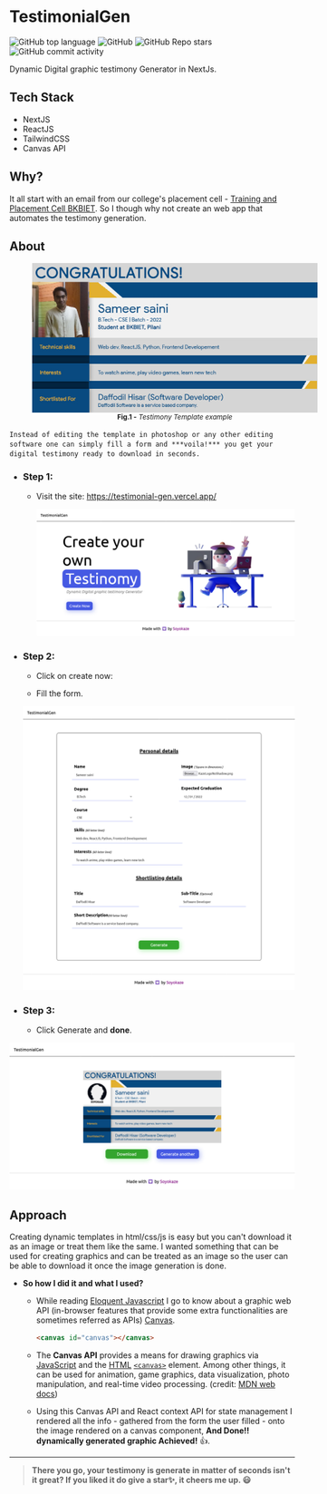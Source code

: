 

# TestimonialGen 

![GitHub top language](https://img.shields.io/github/languages/top/soyo-kaze/TestimonialGen) ![GitHub](https://img.shields.io/github/license/soyo-kaze/TestimonialGen) ![GitHub Repo stars](https://img.shields.io/github/stars/soyo-kaze/TestimonialGen) ![GitHub commit activity](https://img.shields.io/github/commit-activity/w/soyo-kaze/TestimonialGen)

Dynamic Digital graphic testimony Generator in NextJs.

## Tech Stack

- NextJS
- ReactJS
- TailwindCSS
- Canvas API

## Why?

It all start with an email from our college's placement cell - [Training and Placement Cell BKBIET](https://www.linkedin.com/in/ACoAADk3RHwBcvB_AG9xGOTRHzVjPy-GAMQawGQ). So I though why not create an web app that automates the testimony generation.



## About

<figure style="display:flex;justify-content:center;width:100%;flex-direction:column"><img src=".\Readme assets\template(2).png" alt="Trulli" /><figcaption align = "center" style="font-size:12px"><b>Fig.1 -</b> <cite >Testimony Template example</cite></figcaption></figure>

`Instead of editing the template in photoshop or any other editing software one can simply fill a form and ***voila!*** you get your digital testimony ready to download in seconds.`  

- ### Step 1: 

  - Visit the site: https://testimonial-gen.vercel.app/

    <img src=".\Readme assets\Screenshot 2022-01-26 at 13-02-36 TestimonialGen.png"/>

- ### Step 2: 
  - Click on create now:

  - Fill the form.
  <img src=".\Readme assets\Screenshot 2022-01-26 at 13-04-42 Form.png"/>

- ### Step 3:

  - Click Generate and **done**.

<img src=".\Readme assets\Screenshot 2022-01-26 at 13-05-45 https testimonial-gen vercel app.png"/>


## Approach

Creating dynamic templates in html/css/js is easy but you can't download it as an image or treat them like the same. I wanted something that can be used for creating graphics and can be treated as an image so the user can be able to download it once the image generation is done. 

- **So how I did it and what I used?** 

  - While reading [Eloquent Javascript](https://eloquentjavascript.net/) I go to know about a graphic web API (in-browser features that provide some extra functionalities are sometimes referred as APIs)  [Canvas](https://developer.mozilla.org/en-US/docs/Web/API/Canvas_API).

    ```html
    <canvas id="canvas"></canvas>
    ```

  - The **Canvas API** provides a means for drawing graphics via [JavaScript](https://developer.mozilla.org/en-US/docs/Web/JavaScript) and the [HTML](https://developer.mozilla.org/en-US/docs/Web/HTML) [`<canvas>`](https://developer.mozilla.org/en-US/docs/Web/HTML/Element/canvas) element. Among other things, it can be used for animation, game  graphics, data visualization, photo manipulation, and real-time video  processing. (credit: [MDN web docs](https://developer.mozilla.org/en-US/))

  - Using this Canvas API and React context API for state management I rendered all the info - gathered from the form the user filled - onto the image rendered on a canvas component, **And Done!! dynamically generated graphic Achieved!** 👍.
----

> **There you go, your testimony is generate in matter of seconds isn't it great?
If you liked it do give a star✨, it cheers me up. 😃** 

